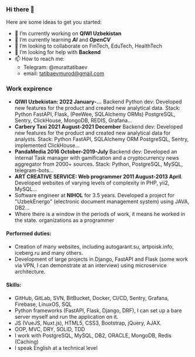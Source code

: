 ### Hi there 👋

Here are some ideas to get you started:

- 🔭 I’m currently working on **QIWI Uzbekistan**
- 🌱 I’m currently learning **_AI_** and **_OpenCV_**
- 👯 I’m looking to collaborate on FinTech, EduTech, HealthTech
- 🤔 I’m looking for help with **Backend**
- 📫 How to reach me:
  - Telegram: @murattatibaev
  - email: tatibaevmurod@gmail.com

### Work expirence
- **QIWI Uzbekistan: 2022 January-...** Backend Python dev: Developed new features for the product and created new analytical data. Stack: Python FastAPI, Flask, (PeeWee, SQLAlchemy ORMs) PostgreSQL, Sentry, ClickHouse, MongoDB, REDIS, Grafana…
- **Carbery Taxi 2021 August-2021 December** Backend dev: Developed new features for the product and created new analytical data for analysts. Stack: Python FastAPI, SQLAlchemy ORM PostgreSQL, Sentry, implemented ClickHouse…
- **PandaMedia 2016 October-2019-July** Backend dev: Developed an internal Task manager with gamification and a cryptocurrency news aggregator from 2000+ sources. Stack: Python, PostgreSQL, MySQL, telegram-bots…
- **ART CREATIVE SERVICE: Web programmer 2011 August-2013 April**. Developed websites of varying levels of complexity in PHP, yii2, MySQL...
- Software engineer at **NIHOL** for 3.5 years. Developed a project for "UzbekEnergo" (electronic document management system) using JAVA, DB2…
- Where there is a window in the periods of work, it means he worked in the state. organizations as a programmer

#### Performed duties:
- Creation of many websites, including autogarant.su, artpoisk.info, iceberg.ru and many others.
- Development of large projects in Django, FastAPI and Flask (some work via VPN, I can demonstrate at an interview) using microservice architecture.

#### Skills:
- GitHub, GitLab, SVN, BitBucket, Docker, CI/CD, Sentry, Grafana, Firebase, LinuxOS, SQL
- Python frameworks (FastAPI, Flask, Django, DRF), I can set up a bare server myself and run the application on it.
- JS (VueJS, Nuxt.js), HTML5, CSS3, Bootstrap, jQuery, AJAX.
- OOP, MVC, DRY, SOLID, TDD
- I work with PostgreSQL, MySQL, DB2, ORACLE, MongoDB, Redis (Caching)
- I speak English at a technical level

